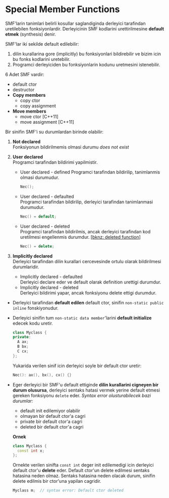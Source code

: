 # Special Member Functions

SMF'larin tanimlari belirli kosullar saglandiginda derleyici tarafindan uretilebilen fonksiyonlardir. Derleyicinin SMF kodlarini urettirilmesine **default etmek** (synthesis) denir.

SMF'lar iki sekilde default edilebilir:

1. dilin kurallarina gore (implicitly) bu fonksiyonlari bildirebilir ve bizim icin bu fonks kodlarini uretebilir.
2. Programci derleyiciden bu fonksiyonlarin kodunu uretmesini istenebilir.

6 Adet SMF vardir:
* default ctor
* destructor
* **Copy members**  
  * copy ctor
  * copy assignment
* **Move members**  
  * move ctor [C++11]
  * move assignment [C++11]

<!--  -->

Bir sinifin SMF'i su durumlardan birinde olabilir:
1. **Not declared**  
   Fonksiyonun bildirilmemis olmasi durumu
   *does not exist*
   
2. **User declared**  
   Programci tarafindan bildirimi yapilmistir.
   * User declared - defined
     Programci tarafindan bildirilip, tanimlanmis olmasi durumudur.
     ```C++
     Nec();
     ```
     
   * User declared - defaulted  
     Programci tarafindan bildirilip, derleyici tarafindan tanimlanmasi durumudur.
     ```C++ 
     Nec() = default;
     ```
     
   * User declared - deleted  
     Programci tarafindan bildirilmis, ancak derleyici tarafindan kod uretilmesi engellenmis durumdur. [[bknz: deleted function](050_basics.md#deleted-functions)]
     ```C++
     Nec() = delete;
     ```
   
3. **Implicitly declared**  
   Derleyici tarafindan dilin kurallari cercevesinde ortulu olarak bildirilmesi durumlaridir.
   * Implicitly declared - defaulted  
     Derleyici declare eder ve default olarak definition urettigi durumdur.
   * Implicitly declared - deleted  
     Derleyici bildirimi yapar, ancak fonksiyonu delete ettigi durumdur.


<!--  -->

* Derleyici tarafindan **default edilen** default ctor, sinifin `non-static public inline` fonskiyonudur.
* Derleyici sinifin tum `non-static data member`'larini **default initialize** edecek kodu uretir.
  ```C++
  class Myclass { 
  private:
    A ax;
    B bx;
    C cx;
  };
  ```
  Yukarida verilen sinif icin derleyici soyle bir default ctor uretir:
  ```C++
  Nec(): ax(), bx(), cx() {}
  ```
  
* Eger derleyici bir SMF'u default ettiginde **dilin kurallarini cigneyen bir durum olusursa**, derleyici sentaks hatasi vermek yerine default etmesi gereken fonksiyonu `delete` eder.
  *Syntax error olusturabilecek bazi durumlar:*
  * default init edilemiyor olabilir
  * olmayan bir default ctor'a cagri
  * private bir default ctor'a cagri
  * deleted bir default ctor'a cagri
  
  <!--  -->
  
  **Ornek**
  ```C++
  class Myclass {
    const int x;
  };
  ```
  Ornekte verilen sinifta `const int` deger init edilemedigi icin derleyici default ctor'u **delete** eder. Default ctor'un delete edilmesi sentaks hatasina neden olmaz. Sentaks hatasina neden olacak durum, sinifin delete edilmis bir ctor'una yapilan cagridir.
  ```C++
  Myclass m;  // syntax error: Default ctor deleted
  ```


